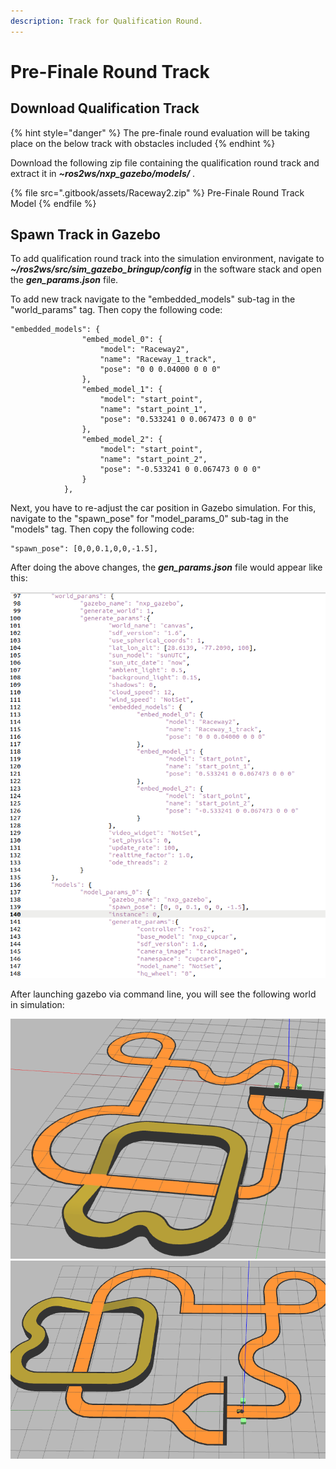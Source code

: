 ```yaml
---
description: Track for Qualification Round.
---
```


# Pre-Finale Round Track

## Download Qualification Track

{% hint style="danger" %}
The pre-finale round evaluation will be taking place on the below track with obstacles included
{% endhint %}


Download the following zip file containing the qualification round track and extract it in _**\~ros2ws/nxp_gazebo/models/**_ .

{% file src=".gitbook/assets/Raceway2.zip" %}
Pre-Finale Round Track Model
{% endfile %}

## Spawn Track in Gazebo

To add qualification round track into the simulation environment, navigate to _**\~/ros2ws/src/sim\_gazebo\_bringup/config**_ in the software stack and open the _**gen\_params.json**_ file.

To add new track navigate to the "embedded\_models" sub-tag in the "world\_params" tag. Then copy the following code:

```
"embedded_models": {
				"embed_model_0": {
					"model": "Raceway2",
					"name": "Raceway_1_track",
					"pose": "0 0 0.04000 0 0 0"
				},
				"embed_model_1": {
					"model": "start_point",
					"name": "start_point_1",
					"pose": "0.533241 0 0.067473 0 0 0"
				},
				"embed_model_2": {
					"model": "start_point",
					"name": "start_point_2",
					"pose": "-0.533241 0 0.067473 0 0 0"
				}			
			},
```
 
Next, you have to re-adjust the car position in Gazebo simulation. For this, navigate to the "spawn\_pose" for "model\_params\_0" sub-tag in the "models" tag. Then  copy the following code:

```
"spawn_pose": [0,0,0.1,0,0,-1.5],
```

After doing the above changes, the _**gen\_params.json**_ file would appear like this:
 
![](<.gitbook/assets/change_in_config_file.png>)


 After launching gazebo via command line, you will see the following world in simulation:

![](<.gitbook/assets/pre_track_2.png>)
![](<.gitbook/assets/track_pre_1.png>)
